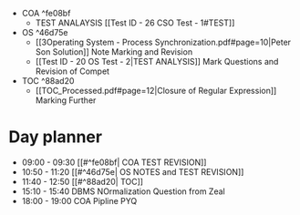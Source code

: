 
- COA ^fe08bf
	- TEST ANALAYSIS [[Test ID - 26 CSO Test - 1#TEST]]
- OS  ^46d75e
	- [[3Operating System - Process Synchronization.pdf#page=10|Peter Son Solution]] Note Marking and Revision
	- [[Test ID - 20 OS Test - 2|TEST ANALYSIS]] Mark Questions and Revision of Compet
- TOC  ^88ad20
	- [[TOC_Processed.pdf#page=12|Closure of Regular Expression]] Marking Further 
# Day planner

- 09:00 - 09:30 [[#^fe08bf| COA TEST REVISION]]
- 10:50 - 11:20 [[#^46d75e| OS NOTES and TEST REVISION]]
- 11:40 - 12:50 [[#^88ad20| TOC]]
- 15:10 - 15:40 DBMS NOrmalization Question from Zeal
- 18:00 - 19:00 COA Pipline PYQ